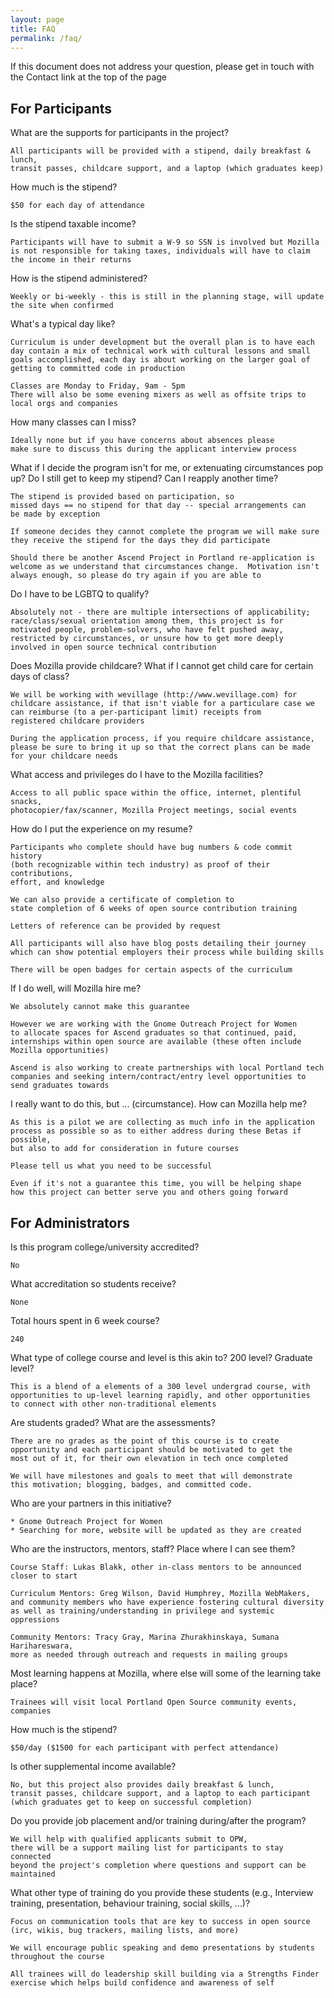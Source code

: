 ```yaml
---
layout: page
title: FAQ
permalink: /faq/
---
```


If this document does not address your question, please get in touch with
the Contact link at the top of the page

For Participants
----------------

What are the supports for participants in the project?

	All participants will be provided with a stipend, daily breakfast & lunch, 
	transit passes, childcare support, and a laptop (which graduates keep)

How much is the stipend?

	$50 for each day of attendance

Is the stipend taxable income?

	Participants will have to submit a W-9 so SSN is involved but Mozilla
	is not responsible for taking taxes, individuals will have to claim 
	the income in their returns

How is the stipend administered?

	Weekly or bi-weekly - this is still in the planning stage, will update
	the site when confirmed

What's a typical day like? 

	Curriculum is under development but the overall plan is to have each 
	day contain a mix of technical work with cultural lessons and small 
	goals accomplished, each day is about working on the larger goal of 
	getting to committed code in production

	Classes are Monday to Friday, 9am - 5pm
	There will also be some evening mixers as well as offsite trips to 
	local orgs and companies 

How many classes can I miss?

	Ideally none but if you have concerns about absences please 
	make sure to discuss this during the applicant interview process

What if I decide the program isn't for me, or extenuating circumstances pop up? Do I still get to keep my stipend? Can I reapply another time? 

	The stipend is provided based on participation, so 
	missed days == no stipend for that day -- special arrangements can 
	be made by exception
	
	If someone decides they cannot complete the program we will make sure
	they receive the stipend for the days they did participate

	Should there be another Ascend Project in Portland re-application is
	welcome as we understand that circumstances change.  Motivation isn't 
	always enough, so please do try again if you are able to

Do I have to be LGBTQ to qualify? 

	Absolutely not - there are multiple intersections of applicability;
	race/class/sexual orientation among them, this project is for 
	motivated people, problem-solvers, who have felt pushed away,
	restricted by circumstances, or unsure how to get more deeply 
	involved in open source technical contribution

Does Mozilla provide childcare? What if I cannot get child care for certain days of class? 

	We will be working with wevillage (http://www.wevillage.com) for
	childcare assistance, if that isn't viable for a particulare case we
	can reimburse (to a per-participant limit) receipts from 
	registered childcare providers

	During the application process, if you require childcare assistance, 
	please be sure to bring it up so that the correct plans can be made
	for your childcare needs

What access and privileges do I have to the Mozilla facilities? 

	Access to all public space within the office, internet, plentiful snacks,
	photocopier/fax/scanner, Mozilla Project meetings, social events

How do I put the experience on my resume? 

	Participants who complete should have bug numbers & code commit history 
	(both recognizable within tech industry) as proof of their contributions, 
	effort, and knowledge

	We can also provide a certificate of completion to 
	state completion of 6 weeks of open source contribution training

	Letters of reference can be provided by request

	All participants will also have blog posts detailing their journey 
	which can show potential employers their process while building skills

	There will be open badges for certain aspects of the curriculum 

If I do well, will Mozilla hire me? 

	We absolutely cannot make this guarantee

	However we are working with the Gnome Outreach Project for Women 
	to allocate spaces for Ascend graduates so that continued, paid, 
	internships within open source are available (these often include
	Mozilla opportunities)

	Ascend is also working to create partnerships with local Portland tech 
	companies and seeking intern/contract/entry level opportunities to 
	send graduates towards

I really want to do this, but ... (circumstance). How can Mozilla help me?

	As this is a pilot we are collecting as much info in the application 
	process as possible so as to either address during these Betas if possible, 
	but also to add for consideration in future courses

	Please tell us what you need to be successful  

	Even if it's not a guarantee this time, you will be helping shape 
	how this project can better serve you and others going forward




For Administrators
------------------

Is this program college/university accredited?

	No

What accreditation so students receive?

	None

Total hours spent in 6 week course?

	240

What type of college course and level is this akin to? 200 level? Graduate level?

	This is a blend of a elements of a 300 level undergrad course, with 
	opportunities to up-level learning rapidly, and other opportunities 
	to connect with other non-traditional elements

Are students graded? What are the assessments? 

	There are no grades as the point of this course is to create 
	opportunity and each participant should be motivated to get the 
	most out of it, for their own elevation in tech once completed

	We will have milestones and goals to meet that will demonstrate 
	this motivation; blogging, badges, and committed code.

Who are your partners in this initiative? 

	* Gnome Outreach Project for Women
	* Searching for more, website will be updated as they are created

Who are the instructors, mentors, staff? Place where I can see them? 

	Course Staff: Lukas Blakk, other in-class mentors to be announced closer to start

	Curriculum Mentors: Greg Wilson, David Humphrey, Mozilla WebMakers,
	and community members who have experience fostering cultural diversity 
	as well as training/understanding in privilege and systemic oppressions

	Community Mentors: Tracy Gray, Marina Zhurakhinskaya, Sumana Harihareswara,
	more as needed through outreach and requests in mailing groups

Most learning happens at Mozilla, where else will some of the learning take place?

	Trainees will visit local Portland Open Source community events, companies

How much is the stipend?

	$50/day ($1500 for each participant with perfect attendance)

Is other supplemental income available?

	No, but this project also provides daily breakfast & lunch, 
	transit passes, childcare support, and a laptop to each participant 
	(which graduates get to keep on successful completion)

Do you provide job placement and/or training during/after the program?

	We will help with qualified applicants submit to OPW, 
	there will be a support mailing list for participants to stay connected
	beyond the project's completion where questions and support can be
	maintained

What other type of training do you provide these students 
(e.g., Interview training, presentation, behaviour training, social skills, ...)?

	Focus on communication tools that are key to success in open source 
	(irc, wikis, bug trackers, mailing lists, and more)

	We will encourage public speaking and demo presentations by students
	throughout the course

	All trainees will do leadership skill building via a Strengths Finder 
	exercise which helps build confidence and awareness of self


